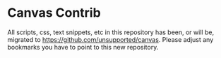 Canvas Contrib
======

All scripts, css, text snippets, etc in this repository has been, or will be,
migrated to https://github.com/unsupported/canvas. Please adjust any bookmarks you
have to point to this new repository.
